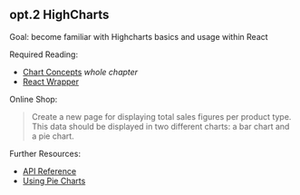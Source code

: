 ## opt.2 HighCharts

Goal: become familiar with Highcharts basics and usage within React

Required Reading:

- [Chart Concepts](https://www.highcharts.com/docs/chart-concepts/understanding-highcharts) _whole chapter_
- [React Wrapper](https://www.highcharts.com/blog/tutorials/highcharts-react-wrapper/)

Online Shop:

> Create a new page for displaying total sales figures per product type. This data should be displayed in two different charts: a bar chart and a pie chart.

Further Resources:

- [API Reference](https://api.highcharts.com/highcharts/)
- [Using Pie Charts](https://stackoverflow.com/questions/54806064/using-piechart-from-highcharts-react-official)
